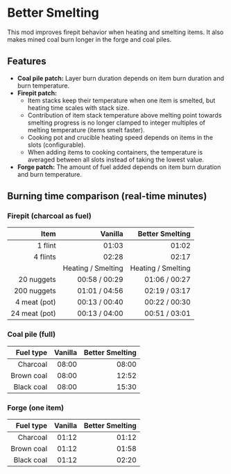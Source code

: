 # Better Smelting

This mod improves firepit behavior when heating and smelting items.
It also makes mined coal burn longer in the forge and coal piles.

## Features
- **Coal pile patch:** Layer burn duration depends on item burn duration and burn temperature.
- **Firepit patch:**
  - Item stacks keep their temperature when one item is smelted, but heating time scales with stack size.
  - Contribution of item stack temperature above melting point towards smelting progress is no longer clamped to integer multiples of melting temperature (items smelt faster).
  - Cooking pot and crucible heating speed depends on items in the slots (configurable).
  - When adding items to cooking containers, the temperature is averaged between all slots instead of taking the lowest value.
- **Forge patch:** The amount of fuel added depends on item burn duration and burn temperature.

## Burning time comparison (real-time minutes)

### Firepit (charcoal as fuel)

|      Item      |      Vanilla       |  Better Smelting   |
| -------------: | -----------------: | -----------------: |
|   1 flint      |              01:03 |              01:02 |
|   4 flints     |              02:28 |              02:17 |
|                | Heating / Smelting | Heating / Smelting |
|  20 nuggets    |      00:58 / 00:29 |      01:06 / 00:27 |
| 200 nuggets    |      01:01 / 04:56 |      02:19 / 03:17 |
|   4 meat (pot) |      00:13 / 00:40 |      00:22 / 00:30 |
|  24 meat (pot) |      00:13 / 04:00 |      00:51 / 03:01 |

### Coal pile (full)

| Fuel type  | Vanilla | Better Smelting |
| ---------: | ------: | --------------: |
|   Charcoal |   08:00 |           08:00 |
| Brown coal |   08:00 |           12:52 |
| Black coal |   08:00 |           15:30 |

### Forge (one item)

| Fuel type  | Vanilla | Better Smelting |
| ---------: | ------: | --------------: |
|   Charcoal |   01:12 |           01:12 |
| Brown coal |   01:12 |           01:58 |
| Black coal |   01:12 |           02:20 |
